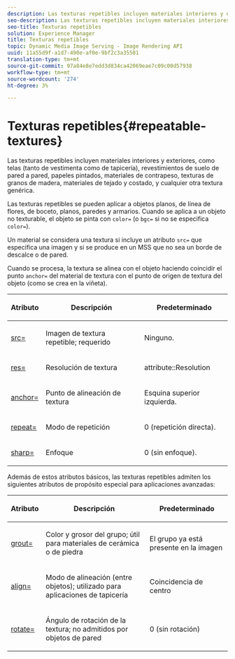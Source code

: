 ```yaml
---
description: Las texturas repetibles incluyen materiales interiores y exteriores, como telas (tanto de vestimenta como de tapicería), revestimientos de suelo de pared a pared, papeles pintados, materiales de contrapeso, texturas de granos de madera, materiales de tejado y costado, y cualquier otra textura genérica.
seo-description: Las texturas repetibles incluyen materiales interiores y exteriores, como telas (tanto de vestimenta como de tapicería), revestimientos de suelo de pared a pared, papeles pintados, materiales de contrapeso, texturas de granos de madera, materiales de tejado y costado, y cualquier otra textura genérica.
seo-title: Texturas repetibles
solution: Experience Manager
title: Texturas repetibles
topic: Dynamic Media Image Serving - Image Rendering API
uuid: 11a55d9f-a1d7-490e-af0e-9bf2c3a35501
translation-type: tm+mt
source-git-commit: 97a84e8e7edd3d834ca42069eae7c09c00d57938
workflow-type: tm+mt
source-wordcount: '274'
ht-degree: 3%

---
```



# Texturas repetibles{#repeatable-textures}

Las texturas repetibles incluyen materiales interiores y exteriores, como telas (tanto de vestimenta como de tapicería), revestimientos de suelo de pared a pared, papeles pintados, materiales de contrapeso, texturas de granos de madera, materiales de tejado y costado, y cualquier otra textura genérica.

Las texturas repetibles se pueden aplicar a objetos planos, de línea de flores, de boceto, planos, paredes y armarios. Cuando se aplica a un objeto no texturable, el objeto se pinta con `color=` (o `bgc=` si no se especifica `color=`).

Un material se considera una textura si incluye un atributo `src=` que especifica una imagen y si se produce en un MSS que no sea un borde de descalce o de pared.

Cuando se procesa, la textura se alinea con el objeto haciendo coincidir el punto `anchor=` del material de textura con el punto de origen de textura del objeto (como se crea en la viñeta).

<table id="table_992A6E93E4274B598A236F8F728F017A"> 
 <thead> 
  <tr> 
   <th colname="col1" class="entry"> <p>Atributo </p> </th> 
   <th colname="col2" class="entry"> <p>Descripción </p> </th> 
   <th colname="col3" class="entry"> <p>Predeterminado </p> </th> 
  </tr> 
 </thead>
 <tbody> 
  <tr> 
   <td colname="col1"> <p> <a href="../../../../../../ir-api/http-protocol/image-rendering-api-ref/c-ir-http-protocol-ref/c-ir-http-protocol-command-reference/r-ir-src.md#reference-62c98abad22149d68d405ed6aaff8272" type="reference" format="dita" scope="local"> <span class="codeph"> src=  </span> </a> </p> </td> 
   <td colname="col2"> <p>Imagen de textura repetible; requerido </p> </td> 
   <td colname="col3"> <p>Ninguno. </p> </td> 
  </tr> 
  <tr> 
   <td colname="col1"> <p> <a href="../../../../../../ir-api/http-protocol/image-rendering-api-ref/c-ir-http-protocol-ref/c-ir-http-protocol-command-reference/r-ir-res.md#reference-0ad9de8887144c83a6db97b4994f7c04" type="reference" format="dita" scope="local"> <span class="codeph"> res=  </span> </a> </p> </td> 
   <td colname="col2"> <p>Resolución de textura </p> </td> 
   <td colname="col3"> <span class="codeph"> attribute::Resolution  </span> </td> 
  </tr> 
  <tr> 
   <td colname="col1"> <p> <a href="../../../../../../ir-api/http-protocol/image-rendering-api-ref/c-ir-http-protocol-ref/c-ir-http-protocol-command-reference/r-ir-http-anchor.md#reference-d53923d785c9442997dc7f2199524c26" type="reference" format="dita" scope="local"> <span class="codeph"> anchor=  </span> </a> </p> </td> 
   <td colname="col2"> <p>Punto de alineación de textura </p> </td> 
   <td colname="col3"> <p>Esquina superior izquierda. </p> </td> 
  </tr> 
  <tr> 
   <td colname="col1"> <p> <a href="../../../../../../ir-api/http-protocol/image-rendering-api-ref/c-ir-http-protocol-ref/c-ir-http-protocol-command-reference/r-ir-http-repeat.md#reference-37749da8233f42599ecf4731055fb7d8" type="reference" format="dita" scope="local"> <span class="codeph"> repeat=  </span> </a> </p> </td> 
   <td colname="col2"> <p>Modo de repetición </p> </td> 
   <td colname="col3"> <p>0 (repetición directa). </p> </td> 
  </tr> 
  <tr> 
   <td colname="col1"> <p> <a href="../../../../../../ir-api/http-protocol/image-rendering-api-ref/c-ir-http-protocol-ref/c-ir-http-protocol-command-reference/r-ir-http-sharp.md#reference-acdd87f6b5de4e3a85e5d3c03022a35a" type="reference" format="dita" scope="local"> <span class="codeph"> sharp=  </span> </a> </p> </td> 
   <td colname="col2"> <p>Enfoque </p> </td> 
   <td colname="col3"> <p>0 (sin enfoque). </p> </td> 
  </tr> 
 </tbody> 
</table>

Además de estos atributos básicos, las texturas repetibles admiten los siguientes atributos de propósito especial para aplicaciones avanzadas:

<table id="table_A97365804CB143DEB31F26A65DA3CE04"> 
 <thead> 
  <tr> 
   <th colname="col1" class="entry"> <p>Atributo </p> </th> 
   <th colname="col2" class="entry"> <p>Descripción </p> </th> 
   <th colname="col3" class="entry"> <p>Predeterminado </p> </th> 
  </tr> 
 </thead>
 <tbody> 
  <tr> 
   <td colname="col1"> <p> <a href="../../../../../../ir-api/http-protocol/image-rendering-api-ref/c-ir-http-protocol-ref/c-ir-http-protocol-command-reference/r-ir-grout.md#reference-73651cbbbc344adba2626ef950d3672a" type="reference" format="dita" scope="local"> <span class="codeph"> grout=  </span> </a> </p> </td> 
   <td colname="col2"> <p>Color y grosor del grupo; útil para materiales de cerámica o de piedra </p> </td> 
   <td colname="col3"> <p>El grupo ya está presente en la imagen </p> </td> 
  </tr> 
  <tr> 
   <td colname="col1"> <p> <a href="../../../../../../ir-api/http-protocol/image-rendering-api-ref/c-ir-http-protocol-ref/c-ir-http-protocol-command-reference/r-ir-align.md#reference-4d63baa522ce42f9b15167ba34c5c6a7" type="reference" format="dita" scope="local"> <span class="codeph"> align=  </span> </a> </p> </td> 
   <td colname="col2"> <p>Modo de alineación (entre objetos); utilizado para aplicaciones de tapicería </p> </td> 
   <td colname="col3"> <p>Coincidencia de centro </p> </td> 
  </tr> 
  <tr> 
   <td colname="col1"> <p> <a href="../../../../../../ir-api/http-protocol/image-rendering-api-ref/c-ir-http-protocol-ref/c-ir-http-protocol-command-reference/r-ir-rotate.md#reference-3745d74a913e4065b7ac009fb4fd9e3c" type="reference" format="dita" scope="local"> <span class="codeph"> rotate= </span> </a> </p> </td> 
   <td colname="col2"> <p>Ángulo de rotación de la textura; no admitidos por objetos de pared </p> </td> 
   <td colname="col3"> <p>0 (sin rotación) </p> </td> 
  </tr> 
 </tbody> 
</table>

